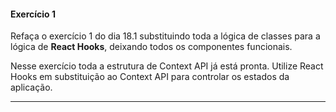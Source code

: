 #### Exercício 1

Refaça o exercício 1 do dia 18.1 substituindo toda a lógica de classes para a lógica de **React Hooks**, deixando todos os componentes funcionais.

Nesse exercício toda a estrutura de Context API já está pronta. Utilize React Hooks em substituição ao Context API para controlar os estados da aplicação.

---
